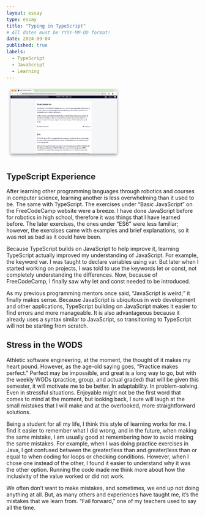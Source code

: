 ```yaml
---
layout: essay
type: essay
title: "Typing in TypeScript"
# All dates must be YYYY-MM-DD format!
date: 2024-09-04
published: true
labels:
  - TypeScript
  - JavaScript
  - Learning
---
```


<img width="300px" class="rounded float-start pe-4" src="../img/typescript_picture.png">

## TypeScript Experience
After learning other programming languages through robotics and courses in computer science, learning another is less overwhelming than it used to be. The same with TypeScript. The exercises under “Basic JavaScript” on the FreeCodeCamp website were a breeze. I have done JavaScript before for robotics in high school, therefore it was things that I have learned before. The later exercises, the ones under “ES6” were less familiar; however, the exercises came with examples and brief explanations, so it was not as bad as it could have been.

Because TypeScript builds on JavaScript to help improve it, learning TypeScript actually improved my understanding of JavaScript. For example, the keyword var. I was taught to declare variables using var. But later when I started working on projects, I was told to use the keywords let or const, not completely understanding the differences. Now, because of FreeCodeCamp, I finally saw why let and const needed to be introduced.

As my previous programming mentors once said, “JavaScript is weird;” it finally makes sense. Because JavaScript is ubiquitous in web development and other applications, TypeScript building on JavaScript makes it easier to find errors and more manageable. It is also advantageous because it already uses a syntax similar to JavaScript, so transitioning to TypeScript will not be starting from scratch.


## Stress in the WODS
Athletic software engineering, at the moment, the thought of it makes my heart pound. However, as the age-old saying goes, “Practice makes perfect.” Perfect may be impossible, and great is a long way to go, but with the weekly WODs (practice, group, and actual graded) that will be given this semester, it will motivate me to be better. In adaptability. In problem-solving. Even in stressful situations. Enjoyable might not be the first word that comes to mind at the moment, but looking back, I sure will laugh at the small mistakes that I will make and at the overlooked, more straightforward solutions.

Being a student for all my life, I think this style of learning works for me. I find it easier to remember what I did wrong, and in the future, when making the same mistake, I am usually good at remembering how to avoid making the same mistakes. For example, when I was doing practice exercises in Java, I got confused between the greater/less than and greater/less than or equal to when coding for loops or checking conditions. However, when I chose one instead of the other, I found it easier to understand why it was the other option. Running the code made me think more about how the inclusivity of the value worked or did not work.

We often don’t want to make mistakes, and sometimes, we end up not doing anything at all. But, as many others and experiences have taught me, it’s the mistakes that we learn from. “Fail forward,” one of my teachers used to say all the time.
